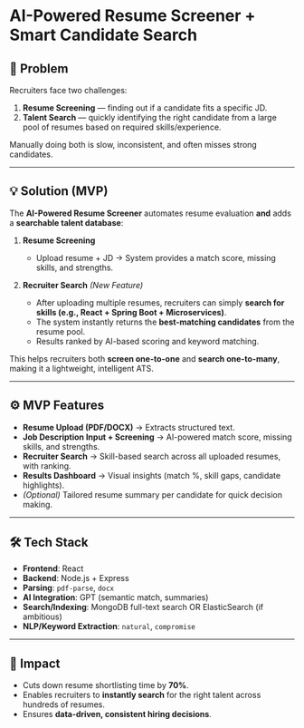 # AI-Powered Resume Screener + Smart Candidate Search

## 📌 Problem

Recruiters face two challenges:

1. **Resume Screening** — finding out if a candidate fits a specific JD.
2. **Talent Search** — quickly identifying the right candidate from a large pool of resumes based on required skills/experience.

Manually doing both is slow, inconsistent, and often misses strong candidates.

---

## 💡 Solution (MVP)

The **AI-Powered Resume Screener** automates resume evaluation **and** adds a **searchable talent database**:

1. **Resume Screening**

   * Upload resume + JD → System provides a match score, missing skills, and strengths.

2. **Recruiter Search** *(New Feature)*

   * After uploading multiple resumes, recruiters can simply **search for skills (e.g., React + Spring Boot + Microservices)**.
   * The system instantly returns the **best-matching candidates** from the resume pool.
   * Results ranked by AI-based scoring and keyword matching.

This helps recruiters both **screen one-to-one** and **search one-to-many**, making it a lightweight, intelligent ATS.

---

## ⚙️ MVP Features

* **Resume Upload (PDF/DOCX)** → Extracts structured text.
* **Job Description Input + Screening** → AI-powered match score, missing skills, and strengths.
* **Recruiter Search** → Skill-based search across all uploaded resumes, with ranking.
* **Results Dashboard** → Visual insights (match %, skill gaps, candidate highlights).
* *(Optional)* Tailored resume summary per candidate for quick decision making.

---

## 🛠️ Tech Stack

* **Frontend**: React
* **Backend**: Node.js + Express
* **Parsing**: `pdf-parse`, `docx`
* **AI Integration**: GPT (semantic match, summaries)
* **Search/Indexing**: MongoDB full-text search OR ElasticSearch (if ambitious)
* **NLP/Keyword Extraction**: `natural`, `compromise`

---

## 🎯 Impact

* Cuts down resume shortlisting time by **70%**.
* Enables recruiters to **instantly search** for the right talent across hundreds of resumes.
* Ensures **data-driven, consistent hiring decisions**.
